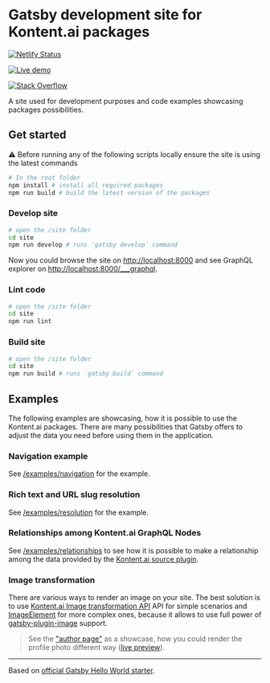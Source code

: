 # Gatsby development site for Kontent.ai packages

[![Netlify Status](https://api.netlify.com/api/v1/badges/6cd10788-de09-4275-b0c9-daad29733bc9/deploy-status)](https://app.netlify.com/sites/kontent-gatsby-packages/deploys)

[![Live demo](https://img.shields.io/badge/-Live%20Demo-brightgreen.svg)](https://kontent-gatsby-packages.netlify.app)

[![Stack Overflow](https://img.shields.io/badge/Stack%20Overflow-ASK%20NOW-FE7A16.svg?logo=stackoverflow&logoColor=white)](https://stackoverflow.com/tags/kontent-ai)

A site used for development purposes and code examples showcasing packages possibilities.

## Get started

:warning: Before running any of the following scripts locally ensure the site is using the latest commands

```sh
# In the root folder
npm install # install all required packages
npm run build # build the latest version of the packages

```

### Develop site

```sh
# open the /site folder
cd site
npm run develop # runs `gatsby develop` command
```

Now you could browse the site on <http://localhost:8000> and see GraphQL explorer on <http://localhost:8000/___graphql>.

### Lint code

```sh
# open the /site folder
cd site
npm run lint
```

### Build site

```sh
# open the /site folder
cd site
npm run build # runs `gatsby build` command
```

## Examples

The following examples are showcasing, how it is possible to use the Kontent.ai packages. There are many possibilities that Gatsby offers to adjust the data you need before using them in the application.

### Navigation example

See [/examples/navigation](../examples/navigation#readme) for the example.

### Rich text and URL slug resolution

See [/examples/resolution](../examples/resolution#readme) for the example.

### Relationships among Kontent.ai GraphQL Nodes

See [/examples/relationships](../examples/relationships#readme) to see how it is possible to make a relationship among the data provided by the [Kontent.ai source plugin](../packages/gatsby-source#readme).

### Image transformation

There are various ways to render an image on your site.
The best solution is to use [Kontent.ai Image transformation API](https://docs.kontent.ai/reference/image-transformation) API for simple scenarios and [ImageElement](../packages/gatsby-components#readme) for more complex ones, because it allows to use full power of [gatsby-plugin-image](https://www.gatsbyjs.com/plugins/gatsby-plugin-image/) support.

> See the ["author page"](./src/pages/author.js) as a showcase, how you could render the profile photo different way ([live preview](https://kontent-gatsby-packages.netlify.app/author)).

---

Based on [official Gatsby Hello World starter](https://github.com/gatsbyjs/gatsby-starter-hello-world).
